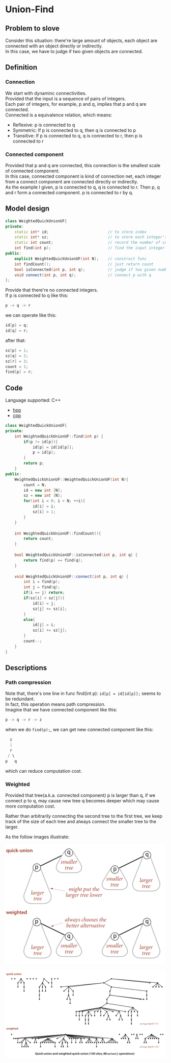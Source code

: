 # Union-Find
## Problem to slove
Consider this situation: there're large amount of objects, each object are connected with an object directly or indirectly.  
In this case, we have to judge if two given objects are connected.
## Definition
### Connection
We start with dynaminc connectivities.  
Provided that the input is a sequence of pairs of integers.  
Each pair of integers, for example, p and q, implies that p and q are connected.  
Connected is a equivalence relation, which means:
- Reflexive: p is connected to q
- Symmetric: If p is connected to q, then q is connected to p
- Transitive: If p is connected to q, q is connected to r, then p is connected to r
### Connected component
Provided that p and q are connected, this connection is the smallest scale of connected component.  
In this case, connected component is kind of connection net, each integer from a connect component are connected directly or indirectly.  
As the example I given, p is connected to q, q is connected to r. Then p, q and r form a connected component. p is connected to r by q.
## Model design
```C++
class WeightedQuickUnionUF{
private:
    static int* id;                          // to store index
    static int* sz;                          // to store each integer's size
    static int count;                        // record the number of connected component
    int find(int p);                         // find the input integer's root integer
public:
    explicit WeightedQuickUnionUF(int N);    // construct func
    int findCount();                         // just return count
    bool isConnected(int p, int q);          // judge if two given numbers are connected
    void connect(int p, int q);              // connect p with q
};
```
Provide that there're no connected integers.  
If p is connected to q like this:
```C++
p -> q -> r
```
we can operate like this:
```C++
id[p] = q;
id[q] = r;
```
after that:
```C++
sz[p] = 1;
sz[q] = 2;
sz[r] = 3;
count = 1;
find[p] = r;
```


## Code
Language supported: C++
- [hpp](./Class_UF.hpp)
- [cpp](./Class_UF.cpp)
```C++
class WeightedQuickUnionUF{
private:
    int WeightedQuickUnionUF::find(int p) {
        if(p != id[p]){
            id[p] = id[id[p]];
            p = id[p];
        }
        return p;
    }
public:
    WeightedQuickUnionUF::WeightedQuickUnionUF(int N){
        count = N;
        id = new int [N];
        sz = new int [N];
        for(int i = 0; i < N; ++i){
            id[i] = i;
            sz[i] = 1;
        }
    }
    
    int WeightedQuickUnionUF::findCount(){
        return count;
    }
    
    bool WeightedQuickUnionUF::isConnected(int p, int q) {
        return find(p) == find(q);
    }
    
    void WeightedQuickUnionUF::connect(int p, int q) {
        int i = find(p);
        int j = find(q);
        if(i == j) return;
        if(sz[i] < sz[j]){
            id[i] = j;
            sz[j] += sz[i];
        }
        else{
            id[j] = i;
            sz[i] += sz[j];
        }
        count--;
    }
}
```

## Descriptions
### Path compression
Note that, there's one line in func find(int p):
`
id[p] = id[id[p]];
`
seems to be redundant.  
In fact, this operation means path compression.  
Imagine that we have connected component like this:
```C++
p -> q -> r -> z
```
when we do `find(p);`, we can get new connected component like this:
```C++
  z
  |
  r
 / \
p   q
```
which can reduce computation cost.
### Weighted
Provided that tree(a.k.a. connected component) p is larger than q, if we connect p to q, may cause new tree q becomes deeper which may cause more computation cost.

Rather than arbitrarily connecting the second tree to the first tree,
 we keep track of the size of each tree and always connect the smaller tree to the larger.

As the follow images illustrate:

![avatar](./images/Weighted1.jpg)

![avatar](./images/Weighted2.jpg)

 